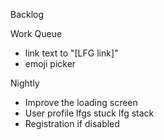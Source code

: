 Backlog

Work Queue
* link text to "[LFG link]"
* emoji picker

Nightly
* Improve the loading screen
* User profile lfgs stuck lfg stack
* Registration if disabled
